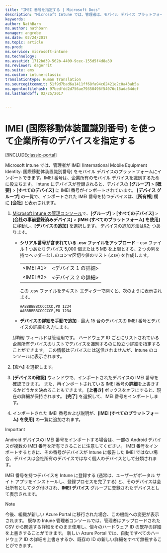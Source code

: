 ```yaml
---
title: "IMEI 番号を指定する | Microsoft Docs"
description: "Microsoft Intune では、管理者は、モバイル デバイス プラットフォームの IMEI 番号をインポートして会社所有のモバイル デバイスを識別できます"
keywords: 
author: NathBarn
ms.author: nathbarn
manager: angrobe
ms.date: 02/24/2017
ms.topic: article
ms.prod: 
ms.service: microsoft-intune
ms.technology: 
ms.assetid: 1712bd39-562b-4409-9cec-155d5f4d8a39
ms.reviewer: dagerrit
ms.suite: ems
ms.custom: intune-classic
translationtype: Human Translation
ms.sourcegitcommit: 51f9d7bad6a1411ff68fa94c62421e2c0a43ab5a
ms.openlocfilehash: 97bedfdd2d756ae79350496f54076c16ada64def
ms.lasthandoff: 02/25/2017


---
```


# <a name="specify-corporate-owned-devices-with-international-mobile-equipment-identity-imei-numbers"></a>IMEI (国際移動体装置識別番号) を使って企業所有のデバイスを指定する

[!INCLUDE[classic-portal](../includes/classic-portal.md)]

Microsoft Intune では、管理者が IMEI (International Mobile Equipment Identity: 国際移動体装置識別番号) をモバイル デバイスのプラットフォームにインポートできます。IMEI 番号は、企業所有のモバイル デバイスを識別するために役立ちます。 Intune にデバイスが登録されると、デバイスの **[グループ]** > **[概要]** > **[すべてのデバイス]** に IMEI 番号がインポートされています。 **[デバイス グループ]** の一覧で、インポートされた IMEI 番号を持つデバイスは、**[所有権]** 欄に **[会社]** と表示されます。

1. [Microsoft Intune の管理コンソール](http://manage.microsoft.com)で、**[グループ]** &gt; **[すべてのデバイス]** &gt; **[会社の事前登録済みデバイス]** &gt; **[IMEI (すべてのプラットフォーム) を使用]** に移動し、**[デバイスの追加]** を選択します。 デバイスの追加方法は&2; つあります。

    -   **シリアル番号が含まれている .csv ファイルをアップロード** – csv ファイル 1 つあたりデバイス 5,000 個または 5 MB を上限とする、2 つの列を持つヘッダーなしのコンマ区切り値のリスト (.csv) を作成します。

        |||
        |-|-|
        |&lt;IMEI #1&gt;|&lt;デバイス 1 の詳細&gt;|
        |&lt;IMEI #2&gt;|&lt;デバイス 2 の詳細&gt;|
        この .csv ファイルをテキスト エディターで開くと、次のように表示されます。

        ```
        AABBBBBBCCCCCCD,PO 1234
        AABBBBBBCCCCCCE,PO 1234
        ```

    -   **デバイスの詳細を手動で追加** - 最大 15 台のデバイスの IMEI 番号とデバイスの詳細を入力します。

   *[詳細]* フィールドは管理用です。 ハードウェア ID ごとにリストされている企業所有デバイスのリストでデバイスを識別するのに役立つ詳細を指定することができます。 この情報はデバイスには送信されませんが、Intune のコンソールに表示されます。

2.   **[次へ]** を選択します。
3.  **[デバイスの確認]** ウィンドウで、インポートされたデバイスの IMEI 番号を確認できます。 また、再インポートされている IMEI 番号の**詳細**を上書きするかどうかを決めることもできます。 **[上書き]** ボックスをオフにすると、現在の詳細が保持されます。 **[完了]** を選択して、IMEI 番号をインポートします。
4.  インポートされた IMEI 番号および説明が、**[IMEI (すべてのプラットフォーム) を使用]** の一覧に追加されます。

> [!IMPORTANT]
> Android デバイスの IMEI 番号をインポートする場合は、一部の Android デバイスが複数の IMEI 番号を所有できることに注意してください。 IMEI 番号をインポートするときに、その番号がデバイスが Intune に報告した IMEI ではない場合、デバイスは会社所有のデバイスではなく個人のデバイスとして分類されます。

IMEI 番号を持つデバイスを Intune に登録する (通常は、ユーザーがポータル サイト アプリをインストールし、登録プロセスを完了する) と、そのデバイスは会社所有としてタグ付けされ、**IMEI デバイス** グループに登録されたデバイスとして表示されます。

>[!NOTE]
> 今後、組織が新しい Azure Portal に移行された場合、この機能への変更が表示されます。 既存の Intune 管理者コンソールでは、管理者はアップロードされた CSV から関連する詳細をそのまま使用し、個々のハードウェア ID の既存の詳細を上書きすることができます。 新しい Azure Portal では、自動ですべてのハードウェア ID の詳細を上書きするか、既存の ID の新しい詳細をすべて無視することができます。

